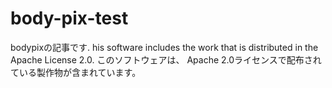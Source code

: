 # body-pix-test
bodypixの記事です.
his software includes the work that is distributed in the Apache License 2.0.
このソフトウェアは、 Apache 2.0ライセンスで配布されている製作物が含まれています。
